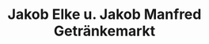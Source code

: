 ---
title: "Jakob Elke u. Jakob Manfred Getränkemarkt"
url: /teuschnitz/jakob-elke-u-jakob-manfred-getraenkemarkt/
shop: Getränke
---